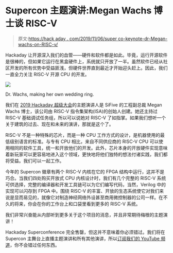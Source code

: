 # Supercon 主题演讲:Megan Wachs 博士谈 RISC-V

> 原文:[https://hack aday . com/2019/11/06/super co-keynote-dr-Megan-wachs-on-RISC-v/](https://hackaday.com/2019/11/06/supercon-keynote-dr-megan-wachs-on-risc-v/)

Hackaday 让开源深入我们的血管——硬件和软件都是如此。毕竟，运行开源软件是很棒的，但如果它运行在黑盒硬件上，系统就只开放了一半。虽然软件已经从社区开发的所有优势中受益匪浅，但硬件世界直到最近才开始迎头赶上。因此，我们一直全力关注 RISC-V 开源 CPU 的开发。

[![](../Images/6378a23ee17b065a7cb2560e079cd604.png)](https://hackaday.com/wp-content/uploads/2019/11/IMG-0058.jpg)

Dr. Wachs, making her own wedding ring.

我们在 [2019 Hackaday 超级大会](https://hackaday.io/superconference/)的主题演讲人是 SiFive 的工程副总裁 Megan Wachs 博士，该公司由 RISC-V 指令集架构(ISA)的创始人创建。她还主持过 RISC-V 基础调试任务组，所以可以说她对 RISC-V 了如指掌。如果我们想听一个关于建筑的过去、现在和未来的演讲，那就是这个了。

RISC-V 不是一种特殊的芯片，而是一种 CPU 工作方式的设计，是机器使用的最低级别语言的标准。与专有 CPU 相比，来自不同供应商的 RISC-V CPU 可以使用相同的软件工具，统一和开放他们的开发。此外，芯片本身的开放硬件实现意味着新玩家可以更容易地进入这个领域，更快地将他们独特的想法付诸实践，我们都将受益。我们可以一起工作。

今年的 Supercon 徽章有两个 RISC-V 内核在它的 FPGA 结构中运行，这并不是巧合。当我们四处购买开放式 CPU 内核设计时，我们有几个完整的 RISC-V 系统可供选择，完整的编译器和开发工具链可以为它们编写代码，当然，Verilog 中的实现可以闪存到 FPGA 中。围绕 RISC-V 的丰富、开放的生态系统使它对我们来说是显而易见的，就像它对制造神经网络外设甚至商用微控制器的公司一样。在不久的将来，你会在你的工作台上和口袋里看到更多的 RISC-V 系统。

我们非常兴奋能从内部听到更多关于这个项目的消息，并且非常期待梅根的主题演讲！

Hackaday Superconference 完全售罄，但这并不意味着你必须错过。我们将在 Supercon 主舞台上直播主题演讲和所有其他演讲，所以[订阅我们的 YouTube 频道](http://youtube.com/hackaday?sub_confirmation=1)，你不会错过任何东西。